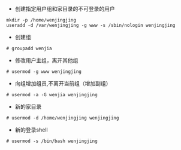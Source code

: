 - 创建指定用户组和家目录的不可登录的用户
```
mkdir -p /home/wenjingjing
useradd -d /var/wenjingjing -g www -s /sbin/nologin wenjingjing
```

- 创建组
```
# groupadd wenjia
```

- 修改用户主组，离开其他组
```
# usermod -g www wenjingjing
```

- 向组增加组员,不离开当前组（增加副组）
```
# usermod -a -G wenjia wenjingjing
```

- 新的家目录
```
# usermod -d /home/wenjingjing wenjingjing
```

- 新的登录shell
```
# usermod -s /bin/bash wenjingjing
```
